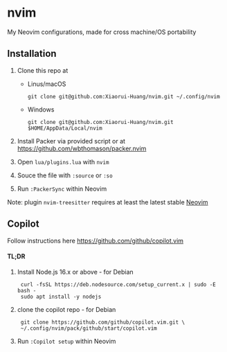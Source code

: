 # nvim
My Neovim configurations, made for cross machine/OS portability

## Installation
1. Clone this repo at

    * Linus/macOS
        
          git clone git@github.com:Xiaorui-Huang/nvim.git ~/.config/nvim
        
    * Windows
        
          git clone git@github.com:Xiaorui-Huang/nvim.git $HOME/AppData/Local/nvim
        
2. Install Packer via provided script or at https://github.com/wbthomason/packer.nvim
3. Open `lua/plugins.lua` with `nvim`
4. Souce the file with `:source` or `:so`
5. Run `:PackerSync` within Neovim

Note: plugin `nvim-treesitter` requires at least the latest stable [Neovim](https://github.com/neovim/neovim/wiki/Installing-Neovim)

## Copilot
Follow instructions here https://github.com/github/copilot.vim

#### TL;DR
1. Install Node.js 16.x or above - for Debian

        curl -fsSL https://deb.nodesource.com/setup_current.x | sudo -E bash -
        sudo apt install -y nodejs


2. clone the copilot repo - for Debian 

        git clone https://github.com/github/copilot.vim.git \
        ~/.config/nvim/pack/github/start/copilot.vim
3. Run `:Copilot setup` within Neovim

